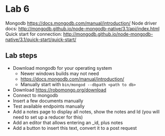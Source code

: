 # Lab 6
Mongodb https://docs.mongodb.com/manual/introduction/
Node driver docs: http://mongodb.github.io/node-mongodb-native/3.1/api/index.html
Quick start for connection: http://mongodb.github.io/node-mongodb-native/3.1/quick-start/quick-start/

## Lab steps
- Download mongodb for your operating system
  - Newer windows builds may not need
  - https://docs.mongodb.com/manual/introduction/
  - Manually start with `bin/mongod --dbpath <path to db>`
- Download https://robomongo.org/download
- Connect to mongodb
- Insert a few documents manually
- Test available endpoints manually
- Add a notes page to display all notes, show the notes and Id (you will need to set up a reducer for this)
- Add an editor that allows entering an _id, plus notes
- Add a button to insert this text, convert it to a post request